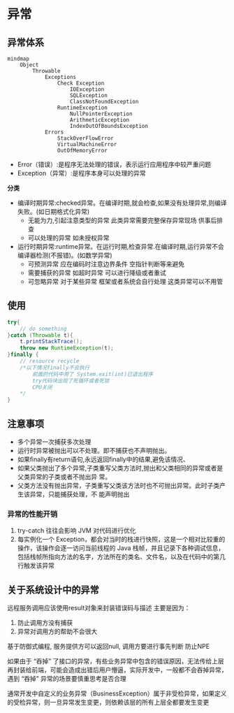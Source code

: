 # 异常

## 异常体系

```mermaid
mindmap
    Object
        Throwable
            Exceptions
                Check Exception
                    IOException
                    SQLException
                    ClassNotFoundException
                RuntimeException
                    NullPointerException
                    ArithmeticException
                    IndexOutOfBoundsException
            Errors
                StackOverFlowError
                VirtualMachineError
                OutOfMemoryError
```

- Error（错误）:是程序无法处理的错误，表示运行应用程序中较严重问题
- Exception（异常）:是程序本身可以处理的异常

**分类**

- 编译时期异常:checked异常。在编译时期,就会检查,如果没有处理异常,则编译失败。(如日期格式化异常) 
    - 无能为力,引起注意类型的异常 此类异常需要完整保存异常现场 供事后排查
    - 可以处理的异常 如未授权异常
- 运行时期异常:runtime异常。在运行时期,检查异常.在编译时期,运行异常不会编译器检测(不报错)。(如数学异常)
    - 可预测异常 应在编码时注意边界条件 空指针判断等来避免
    - 需要捕获的异常 如超时异常 可以进行降级或者重试
    - 可忽略异常 对于某些异常 框架或者系统会自行处理 这类异常可以不用管


## 使用

```java
try{
    // do something
}catch (Throwable t){
    t.printStackTrace();
    throw new RuntimeException(t);
}finally {
    // resource recycle
    /*以下情况finally不会执行
        前面的代码中用了 System.exit(int)已退出程序
        try代码块出现了死循环或者死锁
        CPU关闭
    */
}
```

## 注意事项

- 多个异常一次捕获多次处理
- 运行时异常被抛出可以不处理。即不捕获也不声明抛出。 
- 如果ﬁnally有return语句,永远返回ﬁnally中的结果,避免该情况、
- 如果父类抛出了多个异常,子类重写父类方法时,抛出和父类相同的异常或者是父类异常的子类或者不抛出异 常。 
- 父类方法没有抛出异常，子类重写父类该方法时也不可抛出异常。此时子类产生该异常，只能捕获处理，不 能声明抛出 

### 异常的性能开销

1. try-catch 往往会影响 JVM 对代码进行优化
2. 每实例化一个 Exception，都会对当时的栈进行快照，这是一个相对比较重的操作，该操作会逐一访问当前线程的 Java 栈帧，并且记录下各种调试信息，包括栈帧所指向方法的名字，方法所在的类名、文件名，以及在代码中的第几行触发该异常

## 关于系统设计中的异常

远程服务调用应该使用result对象来封装错误码与描述 主要是因为：

1. 防止调用方没有捕获
2. 异常对调用方的帮助不会很大

基于防御式编程, 服务提供方可以返回null, 调用方要进行事先判断 防止NPE

如果由于 “吞掉” 了接口的异常，有些业务异常中包含的错误原因，无法传给上层再封装给前端，可能会造成出错后用户懵逼，实际开发中，一般都不会吞掉异常，遇到 “吞掉” 异常的场景要慎重思考是否合理

通常开发中自定义的业务异常（BusinessException）属于非受检异常，如果定义的受检异常，则一旦异常发生变更，则依赖该层的所有上层全都要发生变更
